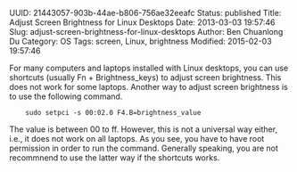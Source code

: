 UUID: 21443057-903b-44ae-b806-756ae32eeafc
Status: published
Title: Adjust Screen Brightness for Linux Desktops
Date: 2013-03-03 19:57:46
Slug: adjust-screen-brightness-for-linux-desktops
Author: Ben Chuanlong Du
Category: OS
Tags: screen, Linux, brightness
Modified: 2015-02-03 19:57:46

For many computers and laptops installed with Linux desktops, 
you can use shortcuts (usually Fn + Brightness_keys) to adjust screen brightness.
This does not work for some laptops. 
Another way to adjust screen brightness is to use the following command.

        sudo setpci -s 00:02.0 F4.B=brightness_value

The value is between 00 to ff. 
However, this is not a universal way either, 
i.e., it does not work on all laptops. 
As you see, 
you have to have root permission in order to run the command. 
Generally speaking,
you are not recommnend to use the latter way if the shortcuts works. 
